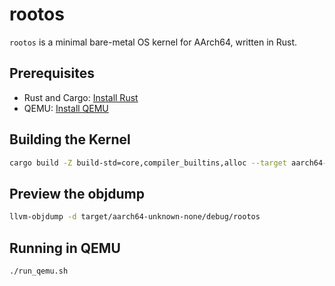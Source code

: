 # rootos

`rootos` is a minimal bare-metal OS kernel for AArch64, written in Rust.

## Prerequisites

- Rust and Cargo: [Install Rust](https://www.rustup.rs/)
- QEMU: [Install QEMU](https://www.qemu.org/download/)

## Building the Kernel

```sh
cargo build -Z build-std=core,compiler_builtins,alloc --target aarch64-unknown-none.json
```

## Preview the objdump

```sh
llvm-objdump -d target/aarch64-unknown-none/debug/rootos
```

## Running in QEMU

```sh
./run_qemu.sh
```
